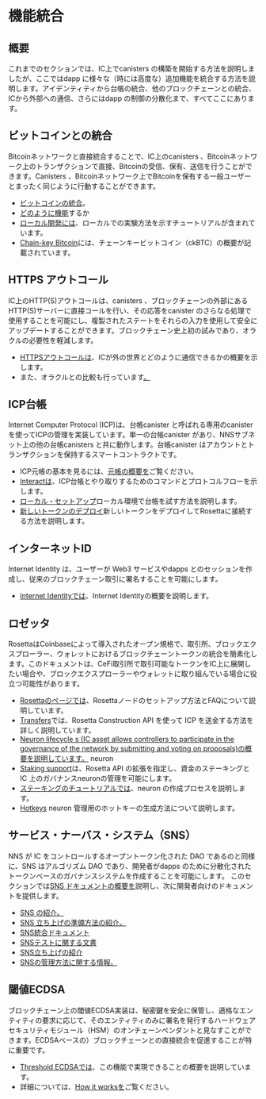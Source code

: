 # 機能統合

## 概要

これまでのセクションでは、IC上でcanisters の構築を開始する方法を説明しましたが、ここではdapp に様々な（時には高度な）追加機能を統合する方法を説明します。アイデンティティから台帳の統合、他のブロックチェーンとの統合、ICから外部への通信、さらにはdapp の制御の分散化まで、すべてここにあります。

## ビットコインとの統合

Bitcoinネットワークと直接統合することで、IC上のcanisters 、Bitcoinネットワーク上のトランザクションで直接、Bitcoinの受信、保有、送信を行うことができます。Canisters 、Bitcoinネットワーク上でBitcoinを保有する一般ユーザーとまったく同じように行動することができます。

- [ビットコインの統合](./bitcoin/index.md)。
- [どのように機能](./bitcoin/bitcoin-how-it-works.md)するか
- [ローカル開発には](./bitcoin/local-development.md)、ローカルでの実験方法を示すチュートリアルが含まれています。
- [Chain-key Bitcoin](./bitcoin/ckbtc.md)には、チェーンキービットコイン（ckBTC）の概要が記載されています。

## HTTPS アウトコール

IC上のHTTP(S)アウトコールは、canisters 、ブロックチェーンの外部にあるHTTP(S)サーバーに直接コールを行い、その応答をcanister のさらなる処理で使用することを可能にし、複製されたステートをそれらの入力を使用して安全にアップデートすることができます。ブロックチェーン史上初の試みであり、オラクルの必要性を軽減します。

- [HTTPSアウトコールは](./https-outcalls/index.md)、ICが外の世界とどのように通信できるかの概要を示します。
- また、オラクルとの比較も行っています[。](./https-outcalls/https-outcalls-how-it-works.md)

## ICP台帳

Internet Computer Protocol (ICP)は、台帳canister と呼ばれる専用のcanister を使ってICPの管理を実装しています。単一の台帳canister があり、NNSサブネット上の他の台帳canisters と共に動作します。台帳canister はアカウントとトランザクションを保持するスマートコントラクトです。

- ICP元帳の基本を見るには、[元帳の概要を](./ledger/index.md)ご覧ください。
- [Interactは](./ledger/interact-with-ledger.md)、ICP台帳とやり取りするためのコマンドとプロトコルフローを示します。
- [ローカル・セットアップ](./ledger/ledger-local-setup.md)ローカル環境で台帳を試す方法を説明します。
- [新しいトークンのデプロイ](./ledger/deploy-new-token.md)新しいトークンをデプロイしてRosettaに接続する方法を説明します。

## インターネットID

Internet Identity は、ユーザーが Web3 サービスやdapps とのセッションを作成し、従来のブロックチェーン取引に署名することを可能にします。

- [Internet Identityでは](../../references/ii-spec.md)、Internet Identityの概要を説明します。

## ロゼッタ

RosettaはCoinbaseによって導入されたオープン規格で、取引所、ブロックエクスプローラー、ウォレットにおけるブロックチェーントークンの統合を簡素化します。このドキュメントは、CeFi取引所で取引可能なトークンをIC上に展開したい場合や、ブロックエクスプローラーやウォレットに取り組んでいる場合に役立つ可能性があります。

- [Rosettaのページでは](./rosetta/index.md)、Rosettaノードのセットアップ方法とFAQについて説明しています。
- [Transfers](./rosetta/transfers.md)では、Rosetta Construction API を使って ICP を送金する方法を詳しく説明しています。
- [Neuron lifecycle s (IC asset allows controllers to participate in the governance of the network by submitting and voting on proposals)の概要を説明しています。](./rosetta/neuron-lifecycle.md) neuron
- [Staking support](./rosetta/staking-support.md)は、Rosetta API の拡張を指定し、資金のステーキングと IC 上のガバナンスneuronの管理を可能にします。
- [ステーキングのチュートリアルでは](./rosetta/staking-tutorial.md)、neuron の作成プロセスを説明します。
- [Hotkeys](./rosetta/hotkeys.md) neuron 管理用のホットキーの生成方法について説明します。

## サービス・ナーバス・システム（SNS）

NNS が IC をコントロールするオープントークン化された DAO であるのと同様に、SNS はアルゴリズム DAO であり、開発者がdapps のために分散化されたトークンベースのガバナンスシステムを作成することを可能にします。 このセクションでは[SNS ドキュメントの概要を](./sns/index.md)説明し、次に開発者向けのドキュメントを提供します。

- [SNS の紹介。](./sns/introduction/sns-intro-high-level.md)
- [SNS 立ち上げの準備方法の紹介。](./sns/tokenomics/index.md)
- [SNS統合ドキュメント](./sns/integrating/index.md)
- [SNSテストに関する文書](./sns/testing/testing-before-launch.md)
- [SNS立ち上げの紹介](./sns/launching/launch-summary.md)
- [SNSの管理方法に関する情報。](./sns/managing/manage-sns-intro.md)

## 閾値ECDSA

ブロックチェーン上の閾値ECDSA実装は、秘密鍵を安全に保管し、適格なエンティティの要求に応じて、そのエンティティのみに署名を発行するハードウェアセキュリティモジュール（HSM）のオンチェーンペンダントと見なすことができます。ECDSAベースの）ブロックチェーンとの直接統合を促進することが特に重要です。

- [Threshold ECDSAでは](./t-ecdsa/index.md)、この機能で実現できることの概要を説明しています。
- 詳細については、[How it worksを](./t-ecdsa/t-ecdsa-how-it-works.md)ご覧ください。

<!---
# Functionality integrations

## Overview

While previous sections guide you to start building canisters on the IC, here you can see how to integrate various (sometimes advanced) extra functionality to your dapp. From identity to ledger integrations, to integrating with other blockchains, to communicating from the IC to the outside world, and even decentralizing control of your dapp, it's all here.

## Bitcoin Integration
Integrate directly with the Bitcoin network allowing canisters on the IC to receive, hold, and send Bitcoin, all directly with transactions on the Bitcoin network. Canisters can act exactly like regular users holding bitcoin on the Bitcoin network.

- [Bitcoin Integration](./bitcoin/index.md).
- [How it works](./bitcoin/bitcoin-how-it-works.md).
- [Local development](./bitcoin/local-development.md) contains a tutorial showing how to experiment locally.
- [Chain-key Bitcoin](./bitcoin/ckbtc.md) provides an overview of chain-key Bitcoin (ckBTC).

## HTTPS Outcalls
HTTP(S) outcalls on the IC enable canisters to directly make calls to HTTP(S) servers external to the blockchain and use the response in the further processing of the canister such that the replicated state can safely be updated using those inputs. A first in blockchain history, and alleviates the need for oracles.

* [HTTPS outcalls](./https-outcalls/index.md) gives an overview of how the IC can communicate with the world outside.
* [How it works](./https-outcalls/https-outcalls-how-it-works.md) to dive further into the details and gives a comparison against oracles.

## ICP Ledger
The Internet Computer Protocol (ICP) implements management of ICP using a specialized canister, called the ledger canister. There is a single ledger canister which runs alongside other canisters on the NNS subnet. The ledger canister is a smart contract that holds accounts and transactions.

* [Ledger overview](./ledger/index.md) to get a view of the ICP ledger basics.
* [Interact](./ledger/interact-with-ledger.md) shows the commands and protocol flows to interact with the ICP ledger.
* [Local setup](./ledger/ledger-local-setup.md) shows how to experiment with the ledger in your local environment.
* [Deploy new token](./ledger/deploy-new-token.md) describes how to deploy a new token and connect to Rosetta.

## Internet Identity
Internet Identity allows users to create sessions with Web3 services and dapps, and sign traditional blockchain transactions.
* [Internet Identity](../../references/ii-spec.md) gives an overview of Internet Identity.

## Rosetta
Rosetta is an open standard introduced by Coinbase to simplify the integration of blockchain-based tokens in exchanges, block explorers, and wallets. This documentation might help if you want to deploy a token on the IC that aims to be tradable on CeFi exchanges or if you are working on a block explorer or wallet.
* The [Rosetta page](./rosetta/index.md) describes how to set up a Rosetta node and answers some FAQs.
* [Transfers](./rosetta/transfers.md) details how to transfer ICP using the Rosetta Construction API.
* [Neuron lifecycle](./rosetta/neuron-lifecycle.md) gives an overview of neurons (IC assets allowing controllers to participate in the governance of the network by submitting and voting on proposals).
* [Staking support](./rosetta/staking-support.md) specifies extensions of the Rosetta API enabling staking funds and managing governance neurons on the IC.
* [Staking tutorial](./rosetta/staking-tutorial.md) walks through the process of creating a neuron.
* [Hotkeys](./rosetta/hotkeys.md) explains how to generate a hotkey for neuron management.

## Service Nervous System (SNS)
Similar to how the NNS is the open tokenized DAO that controls the IC, SNSs are algorithmic DAOs that allow developers to create decentralized, token-based governance systems for their dapps. This section provides an [overview of the SNS documentation](./sns/index.md) and then provides the documentation aimed at developers.

* [An introduction to the SNS.](./sns/introduction/sns-intro-high-level.md)
* [An introduction to how to prepare for an SNS launch.](./sns/tokenomics/index.md)
* [SNS integration documentation.](./sns/integrating/index.md)
* [SNS testing documentation.](./sns/testing/testing-before-launch.md)
* [An introduction to the SNS launch.](./sns/launching/launch-summary.md)
* [Information on how to manage an SNS.](./sns/managing/manage-sns-intro.md)

## Threshold ECDSA
A threshold ECDSA implementation on a blockchain can be viewed as the on-chain pendant to a hardware security module (HSM) that stores private keys securely and issues signatures on request of the eligible entities, and only to those. It is particularly important to facilitate direct integration with (ECDSA-based) blockchains.

* [Threshold ECDSA](./t-ecdsa/index.md) gives an overview of what can be achieved with this feature.
* See [How it works](./t-ecdsa/t-ecdsa-how-it-works.md) to dive further into the details.








-->
